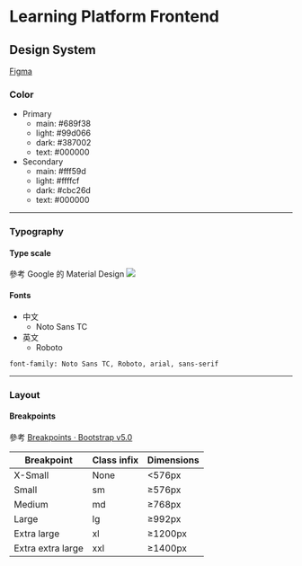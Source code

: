 # Learning Platform Frontend

## Design System

[Figma](https://www.figma.com/file/4nUkuhNTToWoDDrTcVG1Xh/Lidemy-Final-Project-%E8%A8%8E%E8%AB%96?node-id=109%3A10039)

### Color

- Primary
  - main: #689f38
  - light: #99d066
  - dark: #387002
  - text: #000000
- Secondary
  - main: #fff59d
  - light: #ffffcf
  - dark: #cbc26d
  - text: #000000

---

### Typography

#### Type scale

參考 Google 的 Material Design
![](https://lh3.googleusercontent.com/GhGMLbfqPXdUgmnflT52VWNSned4U5jLOpTIXZWEDQfwvZGZC2EI0iO0wKxptigoYW79v2PhIdmjTjWDgfdHF8TzcldhSc9pA4BBLhE=w1064-v0)

#### Fonts

- 中文
  - Noto Sans TC
- 英文
  - Roboto

`font-family: Noto Sans TC, Roboto, arial, sans-serif`

---

### Layout

#### Breakpoints

參考 [Breakpoints · Bootstrap v5.0](https://getbootstrap.com/docs/5.0/layout/breakpoints/)

| Breakpoint        | Class infix | Dimensions |
| ----------------- | ----------- | ---------- |
| X-Small           | None        | <576px     |
| Small             | sm          | ≥576px     |
| Medium            | md          | ≥768px     |
| Large             | lg          | ≥992px     |
| Extra large       | xl          | ≥1200px    |
| Extra extra large | xxl         | ≥1400px    |
